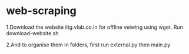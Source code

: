 # web-scraping

1.Download the website iitg.vlab.co.in for offline veiwing using wget. Run download-website.sh

2.And to organise them in folders, first run external.py then main.py
